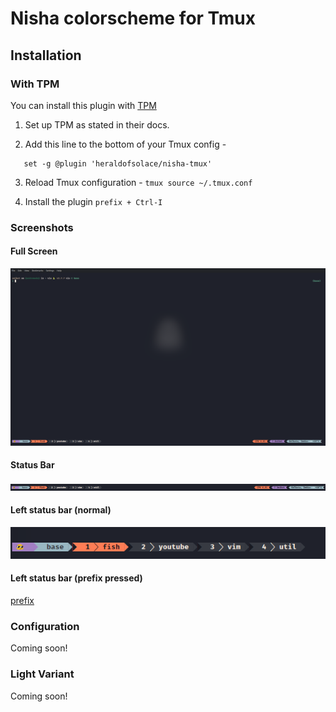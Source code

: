 # Nisha colorscheme for Tmux

## Installation

### With TPM

You can install this plugin with [TPM](https://github.com/tmux-plugins/tpm)

1. Set up TPM as stated in their docs.

2. Add this line to the bottom of your Tmux config - 
```
   set -g @plugin 'heraldofsolace/nisha-tmux'
```

3. Reload Tmux configuration - `tmux source ~/.tmux.conf`

4. Install the plugin `prefix + Ctrl-I`

### Screenshots

#### Full Screen

![full](screenshots/full.png)

#### Status Bar

![status](screenshots/status.png)

#### Left status bar (normal)

![normal status](screenshots/status-normal.png)

#### Left status bar (prefix pressed)

[prefix](screenshots/status-prefix.png)

### Configuration

Coming soon!

### Light Variant

Coming soon!
